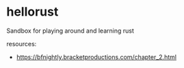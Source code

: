 # hellorust
Sandbox for playing around and learning rust

resources:
- https://bfnightly.bracketproductions.com/chapter_2.html